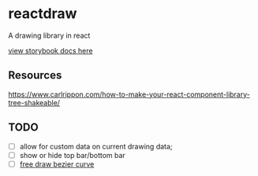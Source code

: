 # reactdraw

A drawing library in react

[view storybook docs here][2]

## Resources

https://www.carlrippon.com/how-to-make-your-react-component-library-tree-shakeable/

## TODO

- [ ] allow for custom data on current drawing data;
- [ ] show or hide top bar/bottom bar
- [ ] [free draw bezier curve][1]

[1]: https://francoisromain.medium.com/smooth-a-svg-path-with-cubic-bezier-curves-e37b49d46c74
[2]: https://jzohdi.github.io/reactdraw/?path=/story/example-introduction--page
